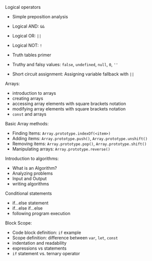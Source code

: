 Logical operators
- Simple preposition analysis
- Logical AND: `&&` 
- Logical OR: `||` 
- Logical NOT: `!`
- Truth tables primer

- Truthy and falsy values: `false`, `undefined`, `null`, `0`, `''`
- Short circuit assignment: Assigning variable fallback with `||`

Arrays:
- introduction to arrays
- creating arrays
- accessing array elements with square brackets notation
- modifying array elements with square brackets notation
- `const` and arrays

Basic Array methods:
- Finding Items: `Array.prototype.indexOf(<item>)`
- Adding items: `Array.prototype.push()`, `Array.prototype.unshift()`
- Removing items: `Array.prototype.pop()`, `Array.prototype.shift()`
- Manipulating arrays: `Array.prototype.reverse()`

Introduction to algorithms:
- What is an Algorithm?
- Analyzing problems
- Input and Output
- writing algorithms

Conditional statements
- if...else statement
- if...else if...else
- following program execution

Block Scope:
- Code block definition: `if` example
- Scope definition: difference between `var`, `let`, `const`
- indentation and readability
- expressions vs statements
- `if` statement vs. ternary operator
